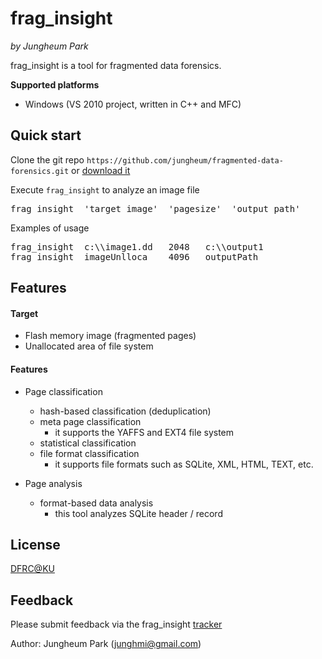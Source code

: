 # frag_insight
*by Jungheum Park* 

frag_insight is a tool for fragmented data forensics.

**Supported platforms**

 * Windows (VS 2010 project, written in C++ and MFC)

## Quick start

Clone the git repo `https://github.com/jungheum/fragmented-data-forensics.git` or [download it](https://github.com/jungheum/fragmented-data-forensics/zipball/master)

Execute `frag_insight` to analyze an image file
<pre>
frag_insight  'target image'  'pagesize'  'output path'
</pre>

Examples of usage
<pre>
frag_insight  c:\\image1.dd   2048   c:\\output1
frag_insight  imageUnlloca    4096   outputPath
</pre>

## Features

#### Target
* Flash memory image (fragmented pages)
* Unallocated area of file system


#### Features
* Page classification
	* hash-based classification (deduplication)
	* meta page classification
		* it supports the YAFFS and EXT4 file system
	* statistical classification 
	* file format classification
		* it supports file formats such as SQLite, XML, HTML, TEXT, etc.

* Page analysis
	* format-based data analysis
		* this tool analyzes SQLite header / record

## License

[DFRC@KU](https://github.com/jungheum/fragmented-data-forensics/blob/master/COPYING)

## Feedback

Please submit feedback via the frag_insight [tracker](http://github.com/jungheum/fragmented-data-forensics/issues)

Author: Jungheum Park (junghmi@gmail.com)